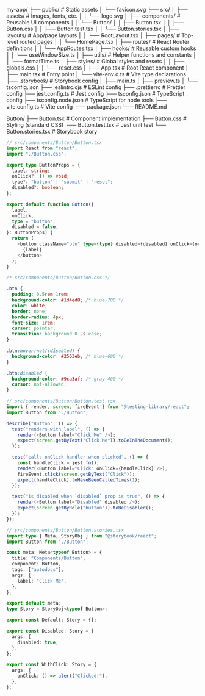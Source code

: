 my-app/
├── public/ # Static assets
│ └── favicon.svg
├── src/
│ ├── assets/ # Images, fonts, etc.
│ │ └── logo.svg
│ ├── components/ # Reusable UI components
│ │ └── Button/
│ │ ├── Button.tsx
│ │ ├── Button.css
│ │ ├── Button.test.tsx
│ │ └── Button.stories.tsx
│ ├── layouts/ # App/page layouts
│ │ └── RootLayout.tsx
│ ├── pages/ # Top-level routed pages
│ │ └── HomePage.tsx
│ ├── routes/ # React Router definitions
│ │ └── AppRoutes.tsx
│ ├── hooks/ # Reusable custom hooks
│ │ └── useWindowSize.ts
│ ├── utils/ # Helper functions and constants
│ │ └── formatTime.ts
│ ├── styles/ # Global styles and resets
│ │ ├── globals.css
│ │ └── reset.css
│ ├── App.tsx # Root React component
│ ├── main.tsx # Entry point
│ └── vite-env.d.ts # Vite type declarations
├── .storybook/ # Storybook config
│ ├── main.ts
│ ├── preview.ts
│ └── tsconfig.json
├── .eslintrc.cjs # ESLint config
├── .prettierrc # Prettier config
├── jest.config.ts # Jest config
├── tsconfig.json # TypeScript config
├── tsconfig.node.json # TypeScript for node tools
├── vite.config.ts # Vite config
├── package.json
└── README.md

Button/
├── Button.tsx # Component implementation
├── Button.css # Styling (standard CSS)
├── Button.test.tsx # Jest unit test
└── Button.stories.tsx # Storybook story

```ts
// src/components/Button/Button.tsx
import React from "react";
import "./Button.css";

export type ButtonProps = {
  label: string;
  onClick?: () => void;
  type?: "button" | "submit" | "reset";
  disabled?: boolean;
};

export default function Button({
  label,
  onClick,
  type = "button",
  disabled = false,
}: ButtonProps) {
  return (
    <button className="btn" type={type} disabled={disabled} onClick={onClick}>
      {label}
    </button>
  );
}
```

```css
/* src/components/Button/Button.css */

.btn {
  padding: 0.5rem 1rem;
  background-color: #1d4ed8; /* blue-700 */
  color: white;
  border: none;
  border-radius: 4px;
  font-size: 1rem;
  cursor: pointer;
  transition: background 0.2s ease;
}

.btn:hover:not(:disabled) {
  background-color: #2563eb; /* blue-600 */
}

.btn:disabled {
  background-color: #9ca3af; /* gray-400 */
  cursor: not-allowed;
}
```

```ts
// src/components/Button/Button.test.tsx
import { render, screen, fireEvent } from "@testing-library/react";
import Button from "./Button";

describe("Button", () => {
  test("renders with label", () => {
    render(<Button label="Click Me" />);
    expect(screen.getByText("Click Me")).toBeInTheDocument();
  });

  test("calls onClick handler when clicked", () => {
    const handleClick = jest.fn();
    render(<Button label="Click" onClick={handleClick} />);
    fireEvent.click(screen.getByText("Click"));
    expect(handleClick).toHaveBeenCalledTimes(1);
  });

  test("is disabled when `disabled` prop is true", () => {
    render(<Button label="Disabled" disabled />);
    expect(screen.getByRole("button")).toBeDisabled();
  });
});

// src/components/Button/Button.stories.tsx
import type { Meta, StoryObj } from "@storybook/react";
import Button from "./Button";

const meta: Meta<typeof Button> = {
  title: "Components/Button",
  component: Button,
  tags: ["autodocs"],
  args: {
    label: "Click Me",
  },
};

export default meta;
type Story = StoryObj<typeof Button>;

export const Default: Story = {};

export const Disabled: Story = {
  args: {
    disabled: true,
  },
};

export const WithClick: Story = {
  args: {
    onClick: () => alert("Clicked!"),
  },
};
```

